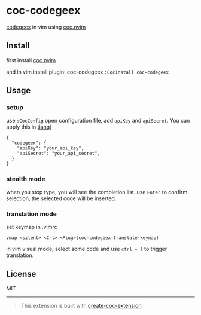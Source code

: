 # coc-codegeex

[codegeex][codegeex] in vim using [coc.nvim][coc.nvim]

## Install

first install [coc.nvim][coc.nvim]

and in vim install plugin: coc-codegeex `:CocInstall coc-codegeex`

## Usage

### setup

use `:CocConfig` open configuration file, add `apiKey` and `apiSecret`. You can apply this in [tianqi][tianqi]

```
{
  "codegeex": {
    "apiKey": "your_api_key",
    "apiSecret": "your_api_secret",
  }
}
```

### stealth mode

when you stop type, you will see the completion list. use `Enter` to confirm selection, the selected code will be inserted.

### translation mode

set keymap in .vimrc

`vmap <silent> <C-l> <Plug>(coc-codegeex-translate-keymap)`

in vim visual mode, select some code and use `ctrl + l` to trigger translation.

## License

MIT

---

> This extension is built with [create-coc-extension](https://github.com/fannheyward/create-coc-extension)

[codegeex]: https://codegeex.ai/
[coc.nvim]: https://github.com/neoclide/coc.nvim
[tianqi]: https://tianqi.aminer.cn/open/
